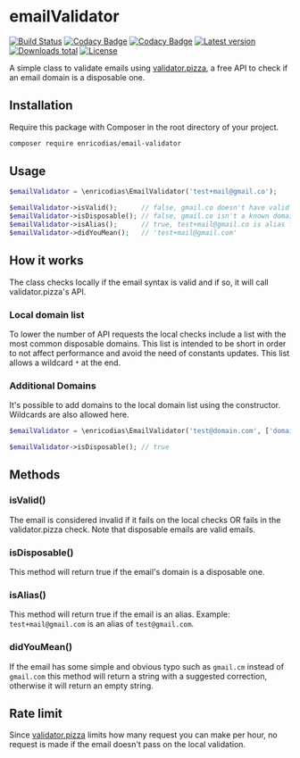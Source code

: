 # emailValidator

[![Build Status](https://img.shields.io/circleci/build/github/enricodias/emailValidator/master)](https://circleci.com/gh/enricodias/emailValidator/tree/master)
[![Codacy Badge](https://api.codacy.com/project/badge/Coverage/125d34db8a0443e0b433cbcde4786372)](https://www.codacy.com/manual/enricodias/emailValidator?utm_source=github.com&utm_medium=referral&utm_content=enricodias/emailValidator&utm_campaign=Badge_Coverage)
[![Codacy Badge](https://api.codacy.com/project/badge/Grade/125d34db8a0443e0b433cbcde4786372)](https://www.codacy.com/manual/enricodias/emailValidator?utm_source=github.com&amp;utm_medium=referral&amp;utm_content=enricodias/emailValidator&amp;utm_campaign=Badge_Grade)
[![Latest version](http://img.shields.io/packagist/v/enricodias/email-validator.svg)](https://packagist.org/packages/enricodias/email-validator)
[![Downloads total](http://img.shields.io/packagist/dt/enricodias/email-validator.svg)](https://packagist.org/packages/enricodias/email-validator)
[![License](http://img.shields.io/packagist/l/enricodias/email-validator.svg)](https://github.com/enricodias/email-validator/blob/master/LICENSE.md)

A simple class to validate emails using <a href="https://validator.pizza">validator.pizza</a>, a free API to check if an email domain is a disposable one.

## Installation

Require this package with Composer in the root directory of your project.

```bash
composer require enricodias/email-validator
```

## Usage

```php
$emailValidator = \enricodias\EmailValidator('test+mail@gmail.co');

$emailValidator->isValid();      // false, gmail.co doesn't have valid MX entries
$emailValidator->isDisposable(); // false, gmail.co isn't a known domain for disposable emails
$emailValidator->isAlias();      // true, test+mail@gmail.co is alias for test@gmail.co
$emailValidator->didYouMean();   // 'test+mail@gmail.com'
```

## How it works

The class checks locally if the email syntax is valid and if so, it will call validator.pizza's API.

### Local domain list

To lower the number of API requests the local checks include a list with the most common disposable domains. This list is intended to be short in order to not affect performance and avoid the need of constants updates. This list allows a wildcard ```*``` at the end.

### Additional Domains

It's possible to add domains to the local domain list using the constructor. Wildcards are also allowed here.

```php
$emailValidator = \enricodias\EmailValidator('test@domain.com', ['domain.com']);

$emailValidator->isDisposable(); // true
```

## Methods

### isValid()

The email is considered invalid if it fails on the local checks OR fails in the validator.pizza check. Note that disposable emails are valid emails.

### isDisposable()

This method will return true if the email's domain is a disposable one.

### isAlias()

This method will return true if the email is an alias. Example: ```test+mail@gmail.com``` is an alias of ```test@gmail.com```.

### didYouMean()

If the email has some simple and obvious typo such as ```gmail.cm``` instead of ```gmail.com``` this method will return a string with a suggested correction, otherwise it will return an empty string.

## Rate limit

Since <a href="https://validator.pizza">validator.pizza</a> limits how many request you can make per hour, no request is made if the email doesn't pass on the local validation.
